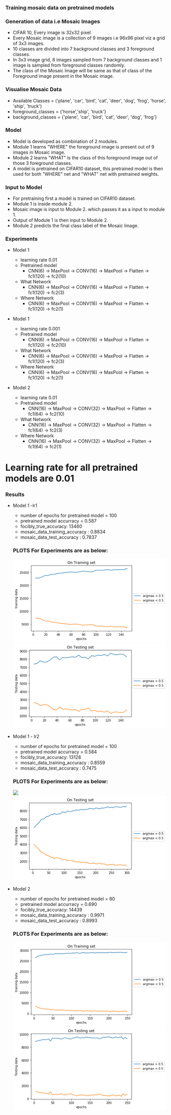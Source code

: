 ### Training mosaic data on pretrained models
### Generation of data i.e Mosaic Images

  - CIFAR 10, Every image is 32x32 pixel
  - Every Mosaic image is a collection of 9 images i.e 96x96 pixel viz a grid of 3x3 images.
  - 10 classes are divided into 7 background classes and 3 foreground classes.
  - In 3x3 image grid,  8 images sampled from 7 background classes and 1 image is sampled from foreground classes randomly.
  - The class of the Mosaic Image will be same as that of class of the Foreground image present in the Mosaic image.

### Visualise Mosaic Data
- Available Classes = ('plane', 'car', 'bird', 'cat', 'deer', 'dog', 'frog', 'horse', 'ship', 'truck')
- foreground_classes = {'horse','ship', 'truck'}
- background_classes = {'plane', 'car', 'bird', 'cat', 'deer', 'dog', 'frog'}


### Model
  - Model is developed as combination of 2 modules.
  - Module 1 learns "WHERE" the foreground image is present out of 9 images in Mosaic image.
  - Module 2 learns "WHAT" is the class of this foreground image out of those 3 foreground classes.
  - A model is pretrained on CIFAR10 dataset, this pretrained model is then used for both  "WHERE" net and "WHAT" net with pretrained weights.
  
  ### Input to Model
  - For pretraining first a model is trained on CIFAR10 dataset.
  - Module 1 is inside module 2.
  - Mosaic image is input to Module 2. which passes it as a input to module 1.
  - Output of Module 1 is then input to Module 2.
  - Module 2 predicts the final class label of the Mosaic Image.
  
  ### Experiments
  - Model 1
    - learning rate  0.01
    - Pretrained model
        - CNN(6) -> MaxPool -> CONV(16) -> MaxPool -> Flatten -> fc1(120) -> fc2(10)
    - What Network
        - CNN(6) -> MaxPool -> CONV(16) -> MaxPool -> Flatten -> fc1(120) -> fc2(3)
    - Where Network 
        - CNN(6) -> MaxPool -> CONV(16) -> MaxPool -> Flatten -> fc1(120) -> fc2(1)
  - Model 1
    - learning rate  0.001
    - Pretrained model
        - CNN(6) -> MaxPool -> CONV(16) -> MaxPool -> Flatten -> fc1(120) -> fc2(10)
    - What Network
        - CNN(6) -> MaxPool -> CONV(16) -> MaxPool -> Flatten -> fc1(120) -> fc2(3)
    - Where Network 
        - CNN(6) -> MaxPool -> CONV(16) -> MaxPool -> Flatten -> fc1(120) -> fc2(1)
   
 - Model 2 
    - learning rate  0.01
    - Pretrained model
       - CNN(16) -> MaxPool -> CONV(32) -> MaxPool -> Flatten -> fc1(64) -> fc2(10)
    - What Network
        - CNN(16) -> MaxPool -> CONV(32) -> MaxPool -> Flatten -> fc1(64) -> fc2(3)
    - Where Network 
        - CNN(16) -> MaxPool -> CONV(32) -> MaxPool -> Flatten -> fc1(64) -> fc2(1)
        
# Learning rate for all pretrained models are 0.01
### Results
 - Model 1 -lr1
     - number of epochs for pretrained model  =  100
     - pretrained model accurracy = 0.587
     - focibly_true_accuracy:  13460
     - mosaic_data_training_accuracy : 0.8834
     - mosaic_data_test_accuracy : 0.7837
     
     ### PLOTS For Experiments are as below:
      ![](./plots_figures/train_model_11.png)
      ![](./plots_figures/test_model_11.png)
    
 - Model 1 - lr2
     - number of epochs for pretrained model  =  100
     - pretrained model accurracy = 0.584
     - focibly_true_accuracy:  13128
     - mosaic_data_training_accuracy : 0.8559
     - mosaic_data_test_accuracy : 0.7475
     
     ### PLOTS For Experiments are as below:
      ![](./plots_figures/train_model_12.png)
      ![](./plots_figures/test_model_12.png)
      
 - Model 2
   - number of epochs for pretrained model  =  80
   - pretrained model accurracy = 0.690
   - focibly_true_accuracy:  14439
   - mosaic_data_training_accuracy : 0.9971
   - mosaic_data_test_accuracy : 0.8993

   ### PLOTS For Experiments are as below:
    ![](./plots_figures/train_model2.png)
    ![](./plots_figures/test_model2.png)


     
        
    
        
  
